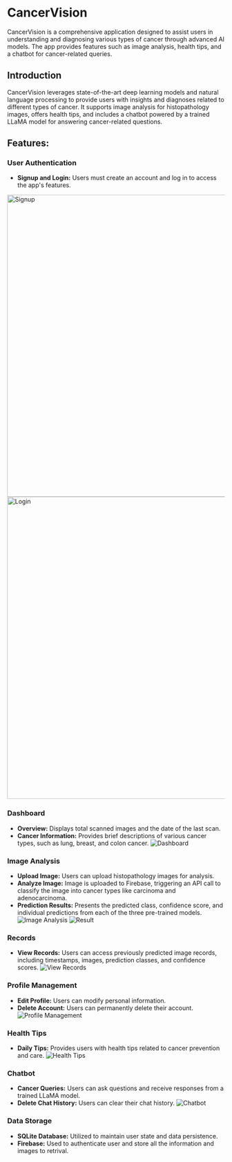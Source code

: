 # CancerVision
CancerVision is a comprehensive application designed to assist users in understanding and diagnosing various types of cancer through advanced AI models. The app provides features such as image analysis, health tips, and a chatbot for cancer-related queries.

## Introduction

CancerVision leverages state-of-the-art deep learning models and natural language processing to provide users with insights and diagnoses related to different types of cancer. It supports image analysis for histopathology images, offers health tips, and includes a chatbot powered by a trained LLaMA model for answering cancer-related questions.

## Features:
### User Authentication
- **Signup and Login:** Users must create an account and log in to access the app's features.
<img src="screenshots/signup.jpg" alt="Signup" height="700"/>
<img src="screenshots/login.jpg" alt="Login" height="700"/>

### Dashboard
- **Overview:** Displays total scanned images and the date of the last scan.
- **Cancer Information:** Provides brief descriptions of various cancer types, such as lung, breast, and colon cancer.
![Dashboard](screenshots/dashboard.jpg)

### Image Analysis
- **Upload Image:** Users can upload histopathology images for analysis.
- **Analyze Image:** Image is uploaded to Firebase, triggering an API call to classify the image into cancer types like carcinoma and adenocarcinoma.
- **Prediction Results:** Presents the predicted class, confidence score, and individual predictions from each of the three pre-trained models.
![Image Analysis](screenshots/image_analysis.jpg)
![Result](screenshots/result.jpg)

### Records
- **View Records:** Users can access previously predicted image records, including timestamps, images, prediction classes, and confidence scores.
![View Records](screenshots/view_records.jpg)

### Profile Management
- **Edit Profile:** Users can modify personal information.
- **Delete Account:** Users can permanently delete their account.
![Profile Management](screenshots/profile.jpg)

### Health Tips
- **Daily Tips:** Provides users with health tips related to cancer prevention and care.
![Health Tips](screenshots/healthtip.jpg)

### Chatbot
- **Cancer Queries:** Users can ask questions and receive responses from a trained LLaMA model.
- **Delete Chat History:** Users can clear their chat history.
![Chatbot](screenshots/chatbot.jpg)

### Data Storage
- **SQLite Database:** Utilized to maintain user state and data persistence.
- **Firebase:** Used to authenticate user and store all the information and images to retrival.
